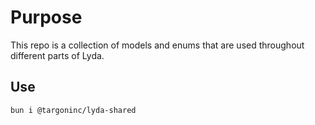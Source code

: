 # Purpose

This repo is a collection of models and enums that are used throughout different parts of Lyda.

## Use

`bun i @targoninc/lyda-shared`
